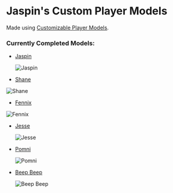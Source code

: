 # Jaspin's Custom Player Models

Made using [Customizable Player Models](https://www.curseforge.com/minecraft/mc-mods/custom-player-models).

### Currently Completed Models:

- [Jaspin](https://cdn.discordapp.com/attachments/1310972723912118353/1311745935386083328/Jaspin.cpmmodel?ex=6749fa1a&is=6748a89a&hm=3503702a6879191bcfdcfeb71b542a462cb08f40555a552b5395aa22cebebdf3&)

  ![Jaspin](https://cdn.discordapp.com/attachments/1310972723912118353/1311747039180361849/image.png?ex=6749fb21&is=6748a9a1&hm=83bceac2eeee2fd524c91a9ca6bf1181bb3db76614b0d6dbc9f8cf8b4c2cdd49&)

  
- [Shane](https://cdn.discordapp.com/attachments/1310972723912118353/1311745936568881232/Shane.cpmmodel?ex=6749fa1a&is=6748a89a&hm=68b9f358c45f18b2bf62cae4927b03c4d91dbae3ec03a7c4d4b156945c4409d8&)

![Shane](https://cdn.discordapp.com/attachments/1310972723912118353/1311746957202427965/image.png?ex=6749fb0d&is=6748a98d&hm=84254b84cdc4b730f8c559f3d1d6fd4e563b0d7ef516fbd934d0cae18d2fb1ce&)

- [Fennix](https://cdn.discordapp.com/attachments/1310972723912118353/1311745934979366973/Fennix.cpmmodel?ex=6749fa19&is=6748a899&hm=91c8d6dce2b2cd154e79b56e7ea7691a9c0622f157305bb561b0d88abf4e3f81&)

![Fennix[]()](https://cdn.discordapp.com/attachments/1310972723912118353/1311746843243184199/image.png?ex=6749faf2&is=6748a972&hm=3fc436b630bccd2242ef59b96b857ed39bcbe01c7302e0dde2b146649eb651e2&)

  
- [Jesse](https://cdn.discordapp.com/attachments/1310972723912118353/1311738910816210974/Jesse.cpmmodel?ex=6749f38f&is=6748a20f&hm=e936e629ec4a844240e73809a4e0805d8a16253f5e2a63be11af7b578edd0a02&)
  
  ![Jesse](https://cdn.discordapp.com/attachments/1310972723912118353/1311738910459822211/image-23.png?ex=6749f38f&is=6748a20f&hm=ce87cd9c7119b6bf405cf75fc0a99a7f80a496496e4214b43e4276ab21127b50&)
  
- [Pomni](https://cdn.discordapp.com/attachments/1310972723912118353/1311745936199778304/Pomni.cpmmodel?ex=6749fa1a&is=6748a89a&hm=7ad3198ac76cbb4ef97169182bf3307c0b55a9609cca6465cb25267d8a62a362&)

  ![Pomni](https://cdn.discordapp.com/attachments/1310972723912118353/1311746905855754300/image.png?ex=6749fb01&is=6748a981&hm=840bcaad147330b6530b20f792df4fc5fa2fdb106b396ae969de4ed2e215fdb1&)

- [Beep Beep](https://cdn.discordapp.com/attachments/1310972723912118353/1311762862917685328/BeepBeep.cpmmodel?ex=674a09dd&is=6748b85d&hm=2b14fcd503d0874cc5a2bd7b1385ac7c54b310f74b45625d0f86cdcef9444cce&)

  ![Beep Beep](https://cdn.discordapp.com/attachments/1310972723912118353/1311761227730518177/image.png?ex=674a0858&is=6748b6d8&hm=e5fad6bd0e907b5d539774bf464acb200aa8dbd230aa15c3c9d02780fa818001&)

  
